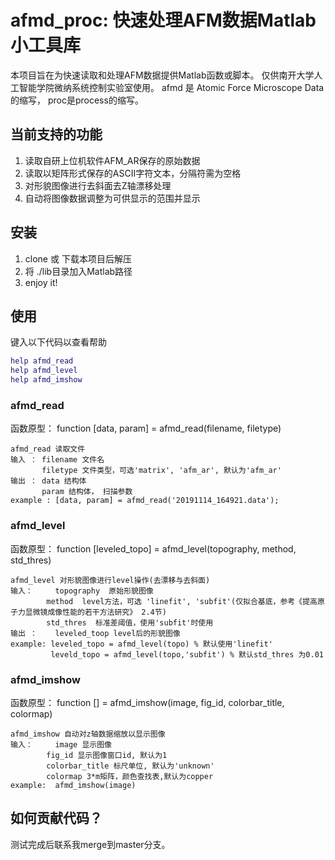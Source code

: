 # afmd_proc: 快速处理AFM数据Matlab小工具库

本项目旨在为快速读取和处理AFM数据提供Matlab函数或脚本。
仅供南开大学人工智能学院微纳系统控制实验室使用。
afmd 是 Atomic Force Microscope Data 的缩写， proc是process的缩写。

## 当前支持的功能

1. 读取自研上位机软件AFM_AR保存的原始数据
2. 读取以矩阵形式保存的ASCII字符文本，分隔符需为空格
3. 对形貌图像进行去斜面去Z轴漂移处理
4. 自动将图像数据调整为可供显示的范围并显示

## 安装

1. clone 或 下载本项目后解压
2. 将 ./lib目录加入Matlab路径
3. enjoy it!

## 使用

键入以下代码以查看帮助
```Matlab
help afmd_read
help afmd_level
help afmd_imshow
```

### afmd_read

函数原型： function [data, param] = afmd_read(filename, filetype)
```
afmd_read 读取文件
输入 ： filename 文件名
       filetype 文件类型，可选'matrix', 'afm_ar', 默认为'afm_ar'
输出 ： data 结构体
       param 结构体， 扫描参数
example : [data, param] = afmd_read('20191114_164921.data');
```

### afmd_level

函数原型： function [leveled_topo] = afmd_level(topography, method, std_thres)
```
afmd_level 对形貌图像进行level操作(去漂移与去斜面)
输入： 	topography  原始形貌图像
      	method  level方法，可选 'linefit', 'subfit'(仅拟合基底，参考《提高原子力显微镜成像性能的若干方法研究》 2.4节)
      	std_thres  标准差阈值，使用'subfit'时使用
输出 ： 	leveled_toop level后的形貌图像
example: leveled_topo = afmd_level(topo) % 默认使用'linefit'
         leveld_topo = afmd_level(topo,'subfit') % 默认std_thres 为0.01
```

### afmd_imshow

函数原型： function [] = afmd_imshow(image, fig_id, colorbar_title, colormap)
```
afmd_imshow 自动对z轴数据缩放以显示图像
输入： 	image 显示图像
     	fig_id 显示图像窗口id, 默认为1
     	colorbar_title 标尺单位, 默认为'unknown'
     	colormap 3*m矩阵，颜色查找表,默认为copper
example:  afmd_imshow(image)
```

## 如何贡献代码？

测试完成后联系我merge到master分支。
